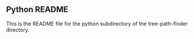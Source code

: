 ## Python README

This is the README file for the python subdirectory of the tree-path-finder directory.